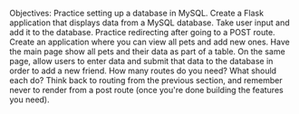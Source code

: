 Objectives:
Practice setting up a database in MySQL.
Create a Flask application that displays data from a MySQL database.
Take user input and add it to the database.
Practice redirecting after going to a POST route.
Create an application where you can view all pets and add new ones.
Have the main page show all pets and their data as part of a table. On the same page, allow users to enter data and submit that data to the database in order to add a new friend. How many routes do you need? What should each do? Think back to routing from the previous section, and remember never to render from a post route (once you're done building the features you need).
